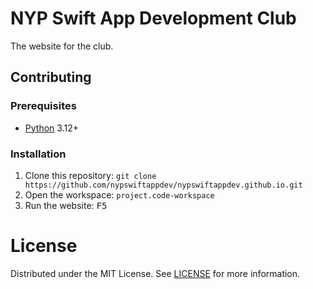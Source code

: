 # NYP Swift App Development Club

The website for the club.

## Contributing

### Prerequisites

- [Python](https://python.org) 3.12+

### Installation

1. Clone this repository: `git clone https://github.com/nypswiftappdev/nypswiftappdev.github.io.git`
2. Open the workspace: `project.code-workspace`
3. Run the website: <kbd>F5</kbd>

# License

Distributed under the MIT License. See [LICENSE](LICENSE) for more information.